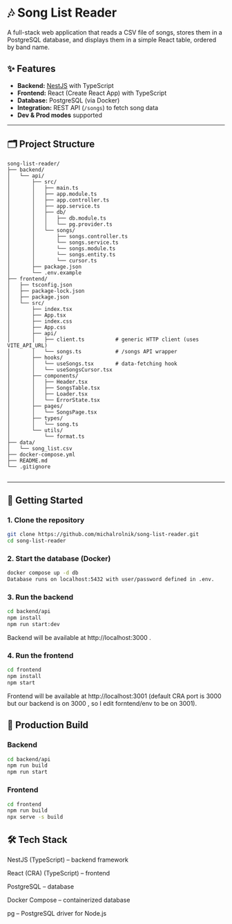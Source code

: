 # 🎶 Song List Reader

A full-stack web application that reads a CSV file of songs, stores them in a PostgreSQL database, and displays them in a simple React table, ordered by band name.

## ✨ Features
- **Backend:** [NestJS](https://nestjs.com/) with TypeScript  
- **Frontend:** React (Create React App) with TypeScript  
- **Database:** PostgreSQL (via Docker)  
- **Integration:** REST API (`/songs`) to fetch song data  
- **Dev & Prod modes** supported  

---

## 🗂 Project Structure

```text
song-list-reader/
├── backend/
│   └── api/
│       ├── src/
│       │   ├── main.ts
│       │   ├── app.module.ts
│       │   ├── app.controller.ts
│       │   ├── app.service.ts
│       │   ├── db/
│       │   │   ├── db.module.ts
│       │   │   └── pg.provider.ts
│       │   └── songs/
│       │       ├── songs.controller.ts
│       │       └── songs.service.ts
│       │       └── songs.module.ts
│       │       └── songs.entity.ts
│       │       └── cursor.ts
│       ├── package.json
│       └── .env.example
├── frontend/
│   ├── tsconfig.json
│   ├── package-lock.json
│   ├── package.json
│   └── src/
│       ├── index.tsx
│       ├── App.tsx
│       ├── index.css
│       ├── App.css
│       ├── api/
│       │   ├── client.ts          # generic HTTP client (uses VITE_API_URL)
│       │   └── songs.ts           # /songs API wrapper
│       ├── hooks/
│       │   └── useSongs.tsx       # data-fetching hook
│       │   └── useSongsCursor.tsx       
│       ├── components/
│       │   ├── Header.tsx
│       │   ├── SongsTable.tsx
│       │   ├── Loader.tsx
│       │   └── ErrorState.tsx
│       ├── pages/
│       │   └── SongsPage.tsx
│       ├── types/
│       │   └── song.ts
│       └── utils/
│           └── format.ts
├── data/
│   └── song_list.csv
├── docker-compose.yml
├── README.md
└── .gitignore


```
---

## 🚀 Getting Started

### 1. Clone the repository
```bash
git clone https://github.com/michalrolnik/song-list-reader.git
cd song-list-reader
```

### 2. Start the database (Docker)
```bash
docker compose up -d db
Database runs on localhost:5432 with user/password defined in .env.
```



### 3. Run the backend
```bash
cd backend/api
npm install
npm run start:dev
```

Backend will be available at http://localhost:3000
.

### 4. Run the frontend
```bash
cd frontend
npm install
npm start
```

Frontend will be available at http://localhost:3001
 (default CRA port is 3000 but our backend is on 3000 , so I edit forntend/env to be on 3001).

## 🔧 Production Build
### Backend
```bash
cd backend/api
npm run build
npm run start
```

### Frontend
```bash
cd frontend
npm run build
npx serve -s build
```

 ## 🛠 Tech Stack

NestJS (TypeScript) – backend framework

React (CRA) (TypeScript) – frontend

PostgreSQL – database

Docker Compose – containerized database

pg – PostgreSQL driver for Node.js



